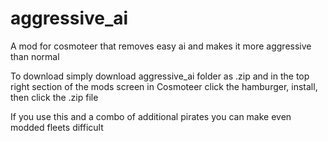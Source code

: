 # aggressive_ai
 A mod for cosmoteer that removes easy ai and makes it more aggressive than normal

 To download simply download aggressive_ai folder as .zip and in the top right section of the mods screen in Cosmoteer click the hamburger, install, then click the .zip file

 If you use this and a combo of additional pirates you can make even modded fleets difficult
